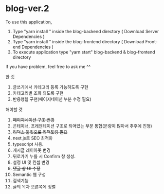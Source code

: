 # blog-ver.2

To use this application,

  1. Type "yarn install " inside the blog-backend directory ( Download Server Dependencies )
  2. Type "yarn install " inside the blog-frontend directory ( Download Front-end Dependencies )
  3. To execute application type "yarn start" blog-backend & blog-frontend directory

If you have problem, feel free to ask me ^^

한 것
1. 글쓰기에서 카테고리 등록 가능하도록 구현
2. 카테고리별 조회 되도록 구현
3. 반응형웹 구현(페이지네이션 부분 수정 필요)


해야할 것
1. ~~페이지네이션 구조 변경~~
2. 콘테이너, 프레젠테이션 구조로 되어있는 부분 통합(분량이 많아서 추후에 진행)
3. ~~리덕스 툴킷으로 리팩토링 필요~~
4. next.js로 SEO 최적화
5. typescript 사용.
6. 게시글 레이아웃 변경
7. 뒤로가기 누를 시 Confirm 창 생성.
8. 설정 UI 및 컨셉 변경
9. ~~댓글 창 UI 수정~~
10. Semantic 웹 구성
11. 검색기능
12. 글의 목차 오른쪽에 정렬
